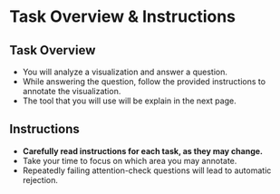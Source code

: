# Task Overview & Instructions  

## Task Overview  

- You will analyze a visualization and answer a question.  
- While answering the question, follow the provided instructions to annotate the visualization.  
- The tool that you will use will be explain in the next page.

## Instructions  

- **Carefully read instructions for each task, as they may change.**  
- Take your time to focus on which area you may annotate.  
- Repeatedly failing attention-check questions will lead to automatic rejection.  